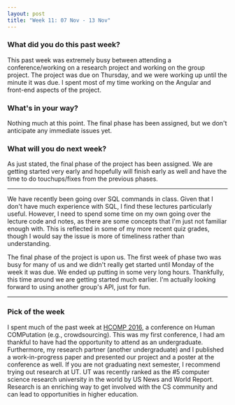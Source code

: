 ```yaml
---
layout: post
title: "Week 11: 07 Nov - 13 Nov"
---
```


### What did you do this past week?
This past week was extremely busy between attending a conference/working on a research project and working on the group project. The project was due on Thursday, and we were working up until the minute it was due. I spent most of my time working on the Angular and front-end aspects of the project.

### What's in your way?
Nothing much at this point. The final phase has been assigned, but we don't anticipate any immediate issues yet.

### What will you do next week?
As just stated, the final phase of the project has been assigned. We are getting started very early and hopefully will finish early as well and have the time to do touchups/fixes from the previous phases.

---

We have recently been going over SQL commands in class. Given that I don't have much experience with SQL, I find these lectures particularly useful. However, I need to spend some time on my own going over the lecture code and notes, as there are some concepts that I'm just not familiar enough with. This is reflected in some of my more recent quiz grades, though I would say the issue is more of timeliness rather than understanding.

The final phase of the project is upon us. The first week of phase two was busy for many of us and we didn't really get started until Monday of the week it was due. We ended up putting in some very long hours. Thankfully, this time around we are getting started much earlier. I'm actually looking forward to using another group's API, just for fun.

---

### Pick of the week
I spent much of the past week at [HCOMP 2016](http://www.humancomputation.com/2016/), a conference on Human COMPutation (e.g., crowdsourcing). This was my first conference, I had am thankful to have had the opportunity to attend as an undergraduate. Furthermore, my research partner (another undergraduate) and I published a work-in-progress paper and presented our project and a poster at the conference as well. If you are not graduating next semester, I recommend trying out research at UT. UT was recently ranked as the #5 computer science research university in the world by US News and World Report. Research is an enriching way to get involved with the CS community and can lead to opportunities in higher education.
